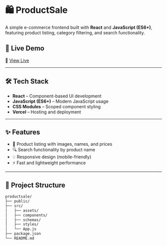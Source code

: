 # 🛍️ ProductSale

A simple e-commerce frontend built with **React** and **JavaScript (ES6+)**, featuring product listing, category filtering, and search functionality.

## 🚀 Live Demo

🔗 [View Live](https://productsale-gray.vercel.app)

---

## 🛠️ Tech Stack

- **React** – Component-based UI development  
- **JavaScript (ES6+)** – Modern JavaScript usage  
- **CSS Modules** – Scoped component styling  
- **Vercel** – Hosting and deployment  

---

## ✨ Features

- 🛒 Product listing with images, names, and prices  
- 🔍 Search functionality by product name  
- 💡 Responsive design (mobile-friendly)  
- ⚡ Fast and lightweight performance  

---

## 📁 Project Structure

```bash
productsale/
├── public/
├── src/
│   ├── assets/
│   ├── components/
│   ├── schemas/
│   ├── styles/
│   └── App.js
├── package.json
└── README.md
